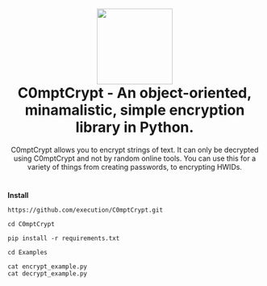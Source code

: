 <h1 align="center">
	<img src="https://www.nicepng.com/png/full/395-3955868_security-shield-lock-icon.png" width="150px"><br>
    C0mptCrypt - An object-oriented, minamalistic, simple encryption library in Python.
</h1>
<p align="center">
    C0mptCrypt allows you to encrypt strings of text. It can only be decrypted using C0mptCrypt and not by random online tools. You can use this for a variety of things from creating passwords, to encrypting HWIDs.
</p>





<h1></h1>




**Install**

```
https://github.com/execution/C0mptCrypt.git
```

```
cd C0mptCrypt
```

```
pip install -r requirements.txt
```

```
cd Examples
```

```
cat encrypt_example.py
cat decrypt_example.py
```

